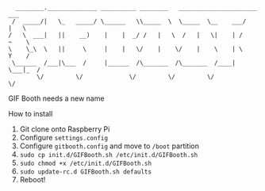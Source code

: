 	  ________.______________ __________ ________   ______________________ ___  
	 /  _____/|   \_   _____/ \______   \\_____  \  \_____  \__    ___/   |   \ 
	/   \  ___|   ||    __)    |    |  _/ /   |   \  /   |   \|    | /    ~    \
	\    \_\  \   ||     \     |    |   \/    |    \/    |    \    | \    Y    /
	 \______  /___|\___  /     |______  /\_______  /\_______  /____|  \___|_  / 
	        \/         \/             \/         \/         \/              \/  

GIF Booth needs a new name

How to install

1) Git clone onto Raspberry Pi
2) Configure `settings.config`
3) Configure `gitbooth.config` and move to `/boot` partition
4) `sudo cp init.d/GIFBooth.sh /etc/init.d/GIFBooth.sh`
5) `sudo chmod +x /etc/init.d/GIFBooth.sh`
6) `sudo update-rc.d GIFBooth.sh defaults`
7) Reboot!
